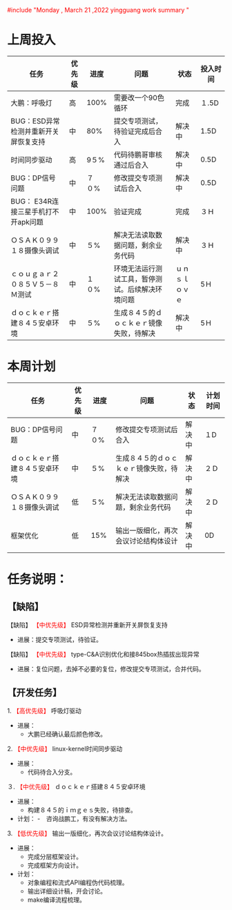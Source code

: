 <font color='red'> #include "Monday , March 21 ,2022 yingguang work summary "  </font>

# 上周投入
| 任务| 优先级 | 进度 | 问题| 状态   | 投入时间 |
| -- | -- | ---- | -----| ------ | -------- |
| 大鹏：呼吸灯| 高 | 100%  | 需要改一个90色循环      | 完成 |１.5D       |
| BUG：ESD异常检测并重新开关屏恢复支持 | 中     | 80%  | 提交专项测试，待验证完成后合入| 解决中 | 1.5D 
| 时间同步驱动| 高| 9５% |代码待鹏哥审核通过后合入   | 解决中 | 0.5D     | 
| BUG：DP信号问题 | 中| ７０%  | 修改提交专项测试后合入| 解决中 | 0.5D|
| BUG： E34R连接三星手机打不开apk问题 | 中| 100%  |  验证完成| 完成 | ３Ｈ    |
| ＯＳＡＫ０９９１８摄像头调试 | 中 | ５%  |  解决无法读取数据问题，剩余业务代码| 解决中| ３Ｈ     |
|ｃｏｕｇａｒ２０８５Ｖ５－８Ｍ测试 | 中  | １０%  |环境无法运行测试工具，暂停测试。后续解决环境问题| ｕｎｓｌｏｖｅ| 5Ｈ |
| ｄｏｃｋｅｒ搭建８４５安卓环境 | 中 | ５%  |生成８４５的ｄｏｃｋｅｒ镜像失败，待解决| 解决中| 5Ｈ|

# 本周计划
| 任务| 优先级 | 进度 | 问题| 状态|计划时间 |
| -- | ------ | ---- | --| ---| ------- |
| BUG：DP信号问题 | 中| ７０%  | 修改提交专项测试后合入| 解决中 | １D|
| ｄｏｃｋｅｒ搭建８４５安卓环境 | 中 | ５%  |生成８４５的ｄｏｃｋｅｒ镜像失败，待解决| 解决中| ２Ｄ|
| ＯＳＡＫ０９９１８摄像头调试 | 低 | ５%  |  解决无法读取数据问题，剩余业务代码| 解决中| ２Ｄ  |
| 框架优化 | 低 | 15%  | 输出一版细化，再次会议讨论结构体设计 | 解决中 | 0D     |
# 任务说明：
## 【缺陷】
【缺陷】<font color='red'> 【中优先级】  </font>  ESD异常检测并重新开关屏恢复支持
- 进展：提交专项测试，待验证。
  
【缺陷】<font color='red'> 【中优先级】  </font>type-C&A识别优化和接845box热插拔出现异常
- 进展：复位问题，去掉不必要的复位，修改提交专项测试，合并代码。


 ## 【开发任务】 
  1.<font color='red'> 【高优先级】  </font>呼吸灯驱动
 - 进展：
    - 大鹏已经确认最后颜色修改。


 
 2.<font color='red'> 【中优先级】  </font>linux-kernel时间同步驱动
 - 进展：
   - 代码待合入分支。

３.<font color='red'> 【中优先级】  </font>ｄｏｃｋｅｒ搭建８４５安卓环境
 - 进展：
   - 构建８４５的ｉｍｇｅｓ失败，待排查。
- 计划： 
  -　咨询战鹏工，有没有解决方法。 


3.<font color='red'> 【低优先级】  </font> 输出一版细化，再次会议讨论结构体设计。
 - 进展：
   - 完成分层框架设计。
   - 完成框架方向设计。
- 计划：
  - 对象编程和流式API编程伪代码梳理。
  - 输出详细设计稿，开会讨论。
  - make编译流程梳理。









